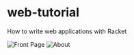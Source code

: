 # web-tutorial
How to write web applications with Racket

![Front Page](https://i.imgur.com/7AEneg6.png)
![About](https://i.imgur.com/ituNrxn.png)
